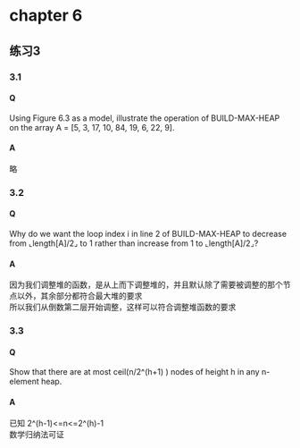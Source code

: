 # chapter 6

## 练习3
### 3.1
#### Q 
Using Figure 6.3 as a model, illustrate the operation of BUILD-MAX-HEAP on the array A = [5, 3, 17, 10, 84, 19, 6, 22, 9].
#### A
略
### 3.2
#### Q 
Why do we want the loop index i in line 2 of BUILD-MAX-HEAP to decrease from ⌞length[A]/2⌟ to 1 rather than increase from 1 to ⌞length[A]/2⌟?
#### A
因为我们调整堆的函数，是从上而下调整堆的，并且默认除了需要被调整的那个节点以外，其余部分都符合最大堆的要求  
所以我们从倒数第二层开始调整，这样可以符合调整堆函数的要求
### 3.3
#### Q 
Show that there are at most ceil(n/2^(h+1) ) nodes of height h in any n-element heap.
#### A
已知 2^(h-1)<=n<=2^(h)-1  
数学归纳法可证
